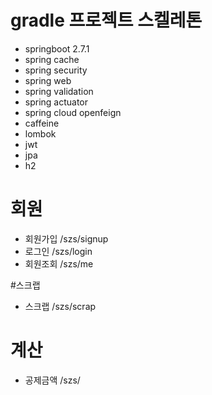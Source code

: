 # gradle 프로젝트 스켈레톤
- springboot 2.7.1
- spring cache
- spring security
- spring web
- spring validation
- spring actuator
- spring cloud openfeign
- caffeine
- lombok
- jwt
- jpa
- h2

# 회원
- 회원가입 /szs/signup
- 로그인 /szs/login 
- 회원조회 /szs/me

#스크랩
- 스크랩 /szs/scrap

# 계산
- 공제금액 /szs/

